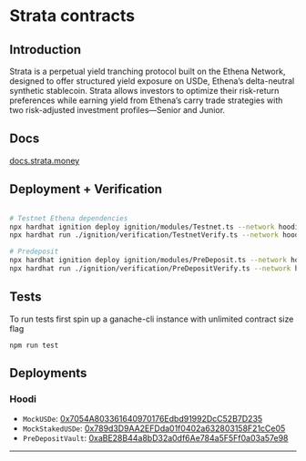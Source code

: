 # Strata contracts


Introduction
----------

Strata is a perpetual yield tranching protocol built on the Ethena Network, designed to offer structured yield exposure on USDe, Ethena’s delta-neutral synthetic stablecoin. Strata allows investors to optimize their risk-return preferences while earning yield from Ethena’s carry trade strategies with two risk-adjusted investment profiles—Senior and Junior.

Docs
----------

[docs.strata.money](https://strata-finance.gitbook.io/docs)


Deployment + Verification
----------

```bash

# Testnet Ethena dependencies
npx hardhat ignition deploy ignition/modules/Testnet.ts --network hoodi
npx hardhat run ./ignition/verification/TestnetVerify.ts --network hoodi

# Predeposit
npx hardhat ignition deploy ignition/modules/PreDeposit.ts --network hoodi
npx hardhat run ./ignition/verification/PreDepositVerify.ts --network hoodi


```

Tests
----------

To run tests first spin up a ganache-cli instance with unlimited contract size flag
```
npm run test
```

Deployments
-----------

### Hoodi

- `MockUSDe`: [0x7054A803361640970176Edbd91992DcC52B7D235](https://hoodi.etherscan.io/address/0x7054A803361640970176Edbd91992DcC52B7D235)
- `MockStakedUSDe`: [0x789d3D9AA2EFDda01f0402a632803158F21cCe05](https://hoodi.etherscan.io/address/0x789d3D9AA2EFDda01f0402a632803158F21cCe05)
- `PreDepositVault`: [0xaBE28B44a8bD32a0df6Ae784a5F5Ff0a03a57e98](https://hoodi.etherscan.io/address/0xaBE28B44a8bD32a0df6Ae784a5F5Ff0a03a57e98)

---
